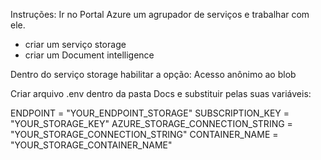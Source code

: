 Instruções:
Ir no Portal Azure um agrupador de serviços e trabalhar com ele.
- criar um serviço storage
- criar um Document intelligence

Dentro do serviço storage habilitar a opção: Acesso anônimo ao blob

Criar arquivo .env dentro da pasta Docs e substituir pelas suas variáveis:

ENDPOINT = "YOUR_ENDPOINT_STORAGE"
SUBSCRIPTION_KEY = "YOUR_STORAGE_KEY"
AZURE_STORAGE_CONNECTION_STRING = "YOUR_STORAGE_CONNECTION_STRING"
CONTAINER_NAME = "YOUR_STORAGE_CONTAINER_NAME"